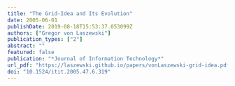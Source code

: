 ```yaml
---
title: "The Grid-Idea and Its Evolution"
date: 2005-06-01
publishDate: 2019-08-18T15:53:37.053099Z
authors: ["Gregor von Laszewski"]
publication_types: ["2"]
abstract: ""
featured: false
publication: "*Journal of Information Technology*"
url_pdf: "https://laszewski.github.io/papers/vonLaszewski-grid-idea.pdf"
doi: "10.1524/itit.2005.47.6.319"
---
```


